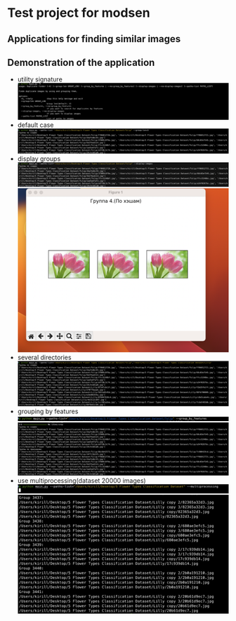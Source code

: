 # Test project for modsen
## Applications for finding similar images

## Demonstration of the application
* utility signature
![](https://github.com/VPG1/test_project_for_modsen/blob/main/images/help.png)
* default case
![](https://github.com/VPG1/test_project_for_modsen/blob/main/images/default.png)
* display groups
![](https://github.com/VPG1/test_project_for_modsen/blob/main/images/display1.png)
![](https://github.com/VPG1/test_project_for_modsen/blob/main/images/display2.png)
* several directories
![](https://github.com/VPG1/test_project_for_modsen/blob/main/images/several_directories.png)
* grouping by features
![](https://github.com/VPG1/test_project_for_modsen/blob/main/images/features1.png)
![](https://github.com/VPG1/test_project_for_modsen/blob/main/images/features2.png)
* use multiprocessing(dataset 20000 images)
![](https://github.com/VPG1/test_project_for_modsen/blob/main/images/multiprocessing1.png)
![](https://github.com/VPG1/test_project_for_modsen/blob/main/images/multiprocessing2.png)

